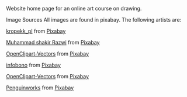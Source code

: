 Website home page for an online art course on drawing.

Image Sources
All images are found in pixabay. The following artists are:


<a href="https://pixabay.com/users/kropekk_pl-114936/?utm_source=link-attribution&amp;utm_medium=referral&amp;utm_campaign=image&amp;utm_content=363063">kropekk_pl</a> from <a href="https://pixabay.com/?utm_source=link-attribution&amp;utm_medium=referral&amp;utm_campaign=image&amp;utm_content=363063">Pixabay</a>

<a href="https://pixabay.com/users/muhammadshakirrazwi-9513779/?utm_source=link-attribution&amp;utm_medium=referral&amp;utm_campaign=image&amp;utm_content=4564427">Muhammad shakir Razwi</a> from <a href="https://pixabay.com/?utm_source=link-attribution&amp;utm_medium=referral&amp;utm_campaign=image&amp;utm_content=4564427">Pixabay</a>

<a href="https://pixabay.com/users/openclipart-vectors-30363/?utm_source=link-attribution&amp;utm_medium=referral&amp;utm_campaign=image&amp;utm_content=148066">OpenClipart-Vectors</a> from <a href="https://pixabay.com/?utm_source=link-attribution&amp;utm_medium=referral&amp;utm_campaign=image&amp;utm_content=148066">Pixabay</a>

<a href="https://pixabay.com/users/infobono-5570536/?utm_source=link-attribution&amp;utm_medium=referral&amp;utm_campaign=image&amp;utm_content=4371460">infobono</a> from <a href="https://pixabay.com/?utm_source=link-attribution&amp;utm_medium=referral&amp;utm_campaign=image&amp;utm_content=4371460">Pixabay</a>

<a href="https://pixabay.com/users/openclipart-vectors-30363/?utm_source=link-attribution&amp;utm_medium=referral&amp;utm_campaign=image&amp;utm_content=2026954">OpenClipart-Vectors</a> from <a href="https://pixabay.com/?utm_source=link-attribution&amp;utm_medium=referral&amp;utm_campaign=image&amp;utm_content=2026954">Pixabay</a>

<a href="https://pixabay.com/users/penguinworks-5426829/?utm_source=link-attribution&amp;utm_medium=referral&amp;utm_campaign=image&amp;utm_content=4674492">Penguinworks</a> from <a href="https://pixabay.com/?utm_source=link-attribution&amp;utm_medium=referral&amp;utm_campaign=image&amp;utm_content=4674492">Pixabay</a>